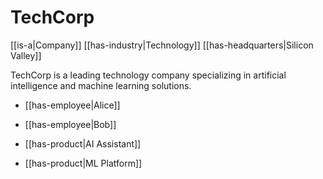# TechCorp

[[is-a|Company]]
[[has-industry|Technology]]
[[has-headquarters|Silicon Valley]]

TechCorp is a leading technology company specializing in artificial intelligence and machine learning solutions.

- [[has-employee|Alice]]
- [[has-employee|Bob]]

- [[has-product|AI Assistant]]
- [[has-product|ML Platform]]
